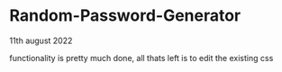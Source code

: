 # Random-Password-Generator

11th august 2022 

functionality is pretty much done, all thats left is to edit the existing css